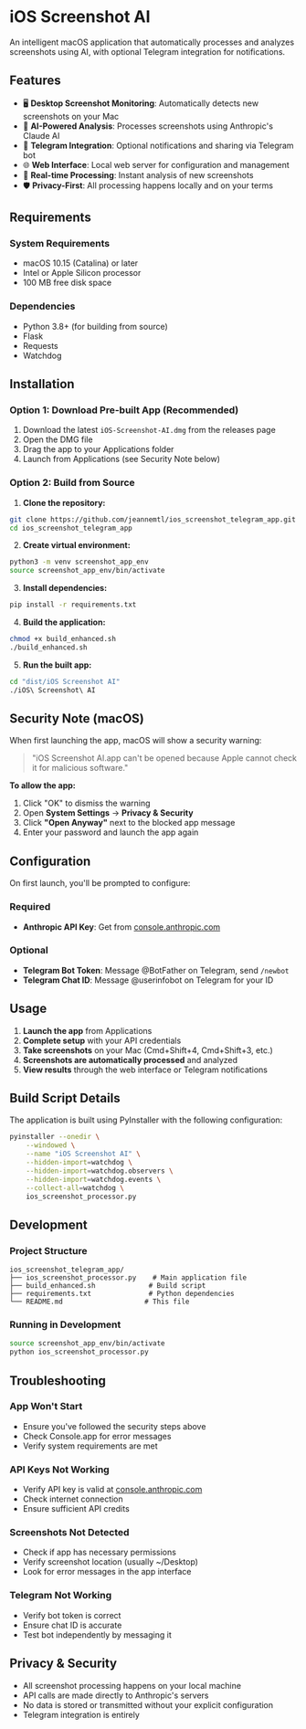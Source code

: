 # iOS Screenshot AI

An intelligent macOS application that automatically processes and analyzes screenshots using AI, with optional Telegram integration for notifications.

## Features

- 🖥️ **Desktop Screenshot Monitoring**: Automatically detects new screenshots on your Mac
- 🤖 **AI-Powered Analysis**: Processes screenshots using Anthropic's Claude AI
- 📱 **Telegram Integration**: Optional notifications and sharing via Telegram bot
- 🌐 **Web Interface**: Local web server for configuration and management
- 🔄 **Real-time Processing**: Instant analysis of new screenshots
- 🛡️ **Privacy-First**: All processing happens locally and on your terms

## Requirements

### System Requirements
- macOS 10.15 (Catalina) or later
- Intel or Apple Silicon processor
- 100 MB free disk space

### Dependencies
- Python 3.8+ (for building from source)
- Flask
- Requests
- Watchdog

## Installation

### Option 1: Download Pre-built App (Recommended)
1. Download the latest `iOS-Screenshot-AI.dmg` from the releases page
2. Open the DMG file
3. Drag the app to your Applications folder
4. Launch from Applications (see Security Note below)

### Option 2: Build from Source

1. **Clone the repository:**
```bash
git clone https://github.com/jeannemtl/ios_screenshot_telegram_app.git
cd ios_screenshot_telegram_app
```

2. **Create virtual environment:**
```bash
python3 -m venv screenshot_app_env
source screenshot_app_env/bin/activate
```

3. **Install dependencies:**
```bash
pip install -r requirements.txt
```

4. **Build the application:**
```bash
chmod +x build_enhanced.sh
./build_enhanced.sh
```

5. **Run the built app:**
```bash
cd "dist/iOS Screenshot AI"
./iOS\ Screenshot\ AI
```

## Security Note (macOS)

When first launching the app, macOS will show a security warning:
> "iOS Screenshot AI.app can't be opened because Apple cannot check it for malicious software."

**To allow the app:**
1. Click "OK" to dismiss the warning
2. Open **System Settings** → **Privacy & Security**
3. Click **"Open Anyway"** next to the blocked app message
4. Enter your password and launch the app again

## Configuration

On first launch, you'll be prompted to configure:

### Required
- **Anthropic API Key**: Get from [console.anthropic.com](https://console.anthropic.com)

### Optional
- **Telegram Bot Token**: Message @BotFather on Telegram, send `/newbot`
- **Telegram Chat ID**: Message @userinfobot on Telegram for your ID

## Usage

1. **Launch the app** from Applications
2. **Complete setup** with your API credentials
3. **Take screenshots** on your Mac (Cmd+Shift+4, Cmd+Shift+3, etc.)
4. **Screenshots are automatically processed** and analyzed
5. **View results** through the web interface or Telegram notifications

## Build Script Details

The application is built using PyInstaller with the following configuration:

```bash
pyinstaller --onedir \
    --windowed \
    --name "iOS Screenshot AI" \
    --hidden-import=watchdog \
    --hidden-import=watchdog.observers \
    --hidden-import=watchdog.events \
    --collect-all=watchdog \
    ios_screenshot_processor.py
```

## Development

### Project Structure
```
ios_screenshot_telegram_app/
├── ios_screenshot_processor.py    # Main application file
├── build_enhanced.sh             # Build script
├── requirements.txt              # Python dependencies
└── README.md                    # This file
```

### Running in Development
```bash
source screenshot_app_env/bin/activate
python ios_screenshot_processor.py
```

## Troubleshooting

### App Won't Start
- Ensure you've followed the security steps above
- Check Console.app for error messages
- Verify system requirements are met

### API Keys Not Working
- Verify API key is valid at [console.anthropic.com](https://console.anthropic.com)
- Check internet connection
- Ensure sufficient API credits

### Screenshots Not Detected
- Check if app has necessary permissions
- Verify screenshot location (usually ~/Desktop)
- Look for error messages in the app interface

### Telegram Not Working
- Verify bot token is correct
- Ensure chat ID is accurate
- Test bot independently by messaging it

## Privacy & Security

- All screenshot processing happens on your local machine
- API calls are made directly to Anthropic's servers
- No data is stored or transmitted without your explicit configuration
- Telegram integration is entirely
